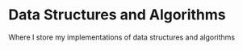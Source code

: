 # Data Structures and Algorithms
Where I store my implementations of data structures and algorithms
